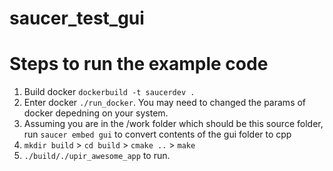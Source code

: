 # saucer_test_gui

# Steps to run the example code
1. Build docker ```dockerbuild -t saucerdev .```
2. Enter docker ```./run_docker```. You may need to changed the params of docker depedning on your system.
3. Assuming you are in the /work folder which should be this source folder, run ```saucer embed gui``` to convert contents of the gui folder to cpp
4. ```mkdir build``` > ```cd build``` > ```cmake ..``` > ```make```
5. ```./build/./upir_awesome_app``` to run.
